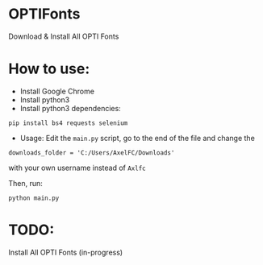 # OPTIFonts
Download & Install All OPTI Fonts

# How to use:
- Install Google Chrome
- Install python3
- Install python3 dependencies:

<code>pip install bs4 requests selenium</code>

- Usage:
Edit the `main.py` script, go to the end of the file and change the 

<code>downloads_folder = 'C:/Users/AxelFC/Downloads'</code>

with your own username instead of `Axlfc`

Then, run:

<code>python main.py</code>

# TODO:
Install All OPTI Fonts (in-progress)
